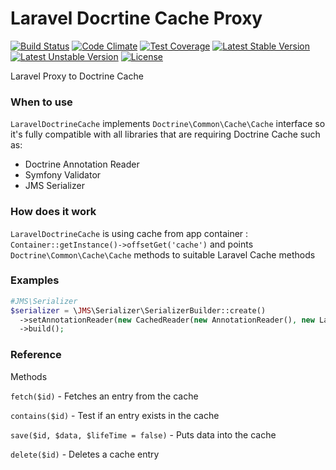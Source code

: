 # Laravel Docrtine Cache Proxy

[![Build Status](https://travis-ci.org/urakozz/php-laravel-docrtine-cache.svg?branch=master)](https://travis-ci.org/urakozz/php-laravel-docrtine-cache)
[![Code Climate](https://codeclimate.com/github/urakozz/php-laravel-docrtine-cache/badges/gpa.svg)](https://codeclimate.com/github/urakozz/php-laravel-docrtine-cache)
[![Test Coverage](https://codeclimate.com/github/urakozz/php-laravel-docrtine-cache/badges/coverage.svg)](https://codeclimate.com/github/urakozz/php-laravel-docrtine-cache/coverage)
[![Latest Stable Version](https://poser.pugx.org/kozz/laravel-doctrine-cache/v/stable.svg)](https://packagist.org/packages/kozz/laravel-doctrine-cache)
[![Latest Unstable Version](https://poser.pugx.org/kozz/laravel-doctrine-cache/v/unstable.svg)](https://packagist.org/packages/kozz/laravel-doctrine-cache)
[![License](http://img.shields.io/packagist/l/kozz/laravel-doctrine-cache.svg)](https://packagist.org/packages/kozz/laravel-doctrine-cache)

Laravel Proxy to Doctrine Cache

### When to use

```LaravelDoctrineCache``` implements ```Doctrine\Common\Cache\Cache``` interface 
so it's fully compatible with all libraries that are requiring Doctrine Cache such as:

- Doctrine Annotation Reader
- Symfony Validator
- JMS Serializer

### How does it work

```LaravelDoctrineCache``` is using cache from app container : ```Container::getInstance()->offsetGet('cache')``` and points ```Doctrine\Common\Cache\Cache``` methods to suitable Laravel Cache methods

### Examples
```php
#JMS\Serializer
$serializer = \JMS\Serializer\SerializerBuilder::create()
  ->setAnnotationReader(new CachedReader(new AnnotationReader(), new LaravelDoctrineCache()))
  ->build();
```

### Reference

Methods

```fetch($id)``` - Fetches an entry from the cache

```contains($id)``` - Test if an entry exists in the cache

```save($id, $data, $lifeTime = false)``` - Puts data into the cache

```delete($id)``` - Deletes a cache entry
